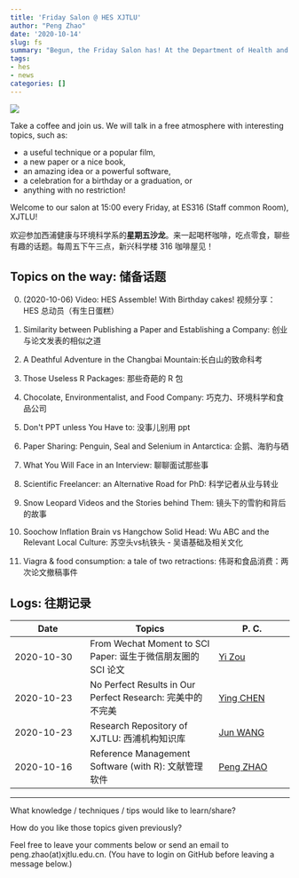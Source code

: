 ```yaml
---
title: 'Friday Salon @ HES XJTLU'
author: "Peng Zhao"
date: '2020-10-14'
slug: fs
summary: "Begun, the Friday Salon has! At the Department of Health and Environmental Sciences, Xi'an Jiaotong-Liverpool University."
tags:
- hes
- news
categories: []
---
```


[![](https://pzhao.org/img/qr-fs.png)](https://pzhao.org/en/post/fs/)

Take a coffee and join us. We will talk in a free atmosphere with interesting topics, such as: 

- a useful technique or a popular film, 
- a new paper or a nice book, 
- an amazing idea or a powerful software,
- a celebration for a birthday or a graduation, or
- anything with no restriction!

Welcome to our salon at 15:00 every Friday, at ES316 (Staff common Room), XJTLU!

欢迎参加西浦健康与环境科学系的**星期五沙龙**。来一起喝杯咖啡，吃点零食，聊些有趣的话题。每周五下午三点，新兴科学楼 316 咖啡屋见！

## Topics on the way: 储备话题

0. (2020-10-06)  Video: HES Assemble! With Birthday cakes! 视频分享：HES 总动员（有生日蛋糕）

2. Similarity between Publishing a Paper and Establishing a Company: 创业与论文发表的相似之道
3. A Deathful Adventure in the Changbai Mountain:长白山的致命科考
4. Those Useless R Packages: 那些奇葩的 R 包
5. Chocolate, Environmentalist, and Food Company: 巧克力、环境科学和食品公司
6. Don't  PPT unless You Have to: 没事儿别用 ppt
7. Paper Sharing: Penguin, Seal and Selenium in Antarctica: 企鹅、海豹与硒
7. What You Will Face in an Interview: 聊聊面试那些事
10. Scientific Freelancer: an Alternative Road for PhD: 科学记者从业与转业
11. Snow Leopard Videos and the Stories behind Them: 镜头下的雪豹和背后的故事
12. Soochow Inflation Brain vs Hangchow Solid Head: Wu ABC and the Relevant Local Culture: 苏空头vs杭铁头 - 吴语基础及相关文化
13. Viagra & food consumption: a tale of two retractions: 伟哥和食品消费：两次论文撤稿事件

## Logs: 往期记录

| <div style="width:120px">Date</div> | Topics                                                       | <div style="width:120px">P. C.</div> |
| ----------------------------------- | ------------------------------------------------------------ | ------------------------------------ |
| 2020-10-30                          | From Wechat Moment to SCI Paper: 诞生于微信朋友圈的 SCI 论文 | [Yi Zou][zou_yi]                     |
| 2020-10-23                          | No Perfect Results in Our Perfect Research: 完美中的不完美   | [Ying CHEN][chen_ying]               |
| 2020-10-23                          | Research Repository of XJTLU: 西浦机构知识库                 | [Jun WANG][library]                  |
| 2020-10-16                          | Reference Management Software (with R): 文献管理软件         | [Peng ZHAO][zhao_peng]               |

[library]: https://lib.xjtlu.edu.cn/About/Divisions_%26_Staff_Directory
[zhao_peng]: https://pzhao.org
[chen_ying]: https://www.xjtlu.edu.cn/zh/departments/academic-departments/health-and-environmental-sciences/staff/ying-chen01
[zou_yi]: https://www.xjtlu.edu.cn/zh/departments/academic-departments/health-and-environmental-sciences/staff/yi-zou

---

What knowledge / techniques / tips would like to learn/share?

How do you like those topics given previously?

Feel free to leave your comments below or send an email to peng.zhao(at)xjtlu.edu.cn. (You have to login on GitHub before leaving a message below.)

